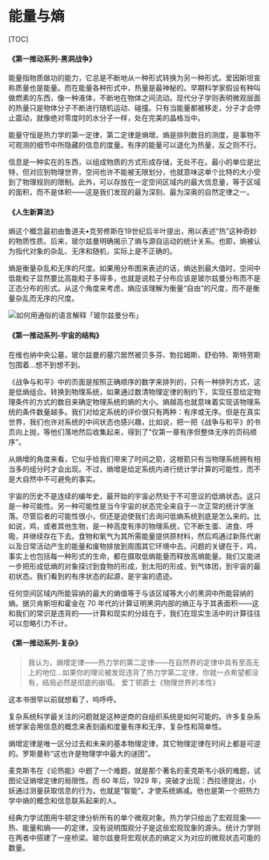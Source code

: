 # 能量与熵

[TOC]

#### 《第一推动系列-黑洞战争》

能量指物质做功的能力，它总是不断地从一种形式转换为另一种形式。爱因斯坦宣称质量也是能量。而在能量各种形式中，热量是最神秘的。早期科学家假设有种叫做燃素的东西，像一种液体，不断地在物体之间流动。现代分子学则表明微观层面的热量只是物体分子不断进行随机运动、碰撞。只有当能量都被移走，分子才会停止震动，就像绝对零度时的水分子一样，处在完美的晶格当中。

能量守恒是热力学的第一定律，第二定律是熵增。熵是排列数目的测度，是事物不可观测的细节中所隐藏的信息的度量。有序的能量可以退化为热量，反之则不行。

信息是一种实在的东西，以组成物质的方式形成存储，无处不在。最小的单位是比特，但对应到物理世界，空间也许不能被无限划分，也就意味这单个比特的大小受到了物理规则的限制。此外，可以存放在一定空间区域内的最大信息量，等于区域的面积，而不是体积——这是我们发现的最为深刻、最为深奥的自然定律之一。

#### 《人生新算法》

熵这个概念最初由鲁道夫•克劳修斯在19世纪后半叶提出，用以表述“热”这种奇妙的物质性质。后来，玻尔兹曼明确揭示了熵与源自运动的统计关系。也即，熵被认为指代对象的杂乱、无序和随机，实际上是不正确的。

熵是衡量杂乱和无序的尺度。如果用分布图来表述的话，熵达到最大值时，空间中低能粒子显然要比高能粒子多得多，也就是说粒子分布应该是玻尔兹曼分布而不是正态分布的形式。从这个角度来考虑，熵应该理解为衡量“自由”的尺度，而不是衡量杂乱而无序的尺度。

![[如何用通俗的语言解释「玻尔兹曼分布」](https://www.zhihu.com/question/274174763/answer/672202523)](https://mgear-image.oss-cn-shanghai.aliyuncs.com/image/other/20211101174858.png)

#### 《第一推动系列-宇宙的结构》

在维也纳中央公墓，玻尔兹曼的墓穴居然被贝多芬、勃拉姆斯、舒伯特、斯特劳斯包围着...想不到想不到。

《战争与和平》中的页面是按照正确顺序的数字来排列的，只有一种排列方式，这是低熵组合。转换到物理系统，如果通过数清物理定律的制约下，实现任意给定物理条件的方式的数目来确定物理系统的熵的大小。熵越高也就意味着实现该物理系统的条件数量越多。我们对给定系统的评价很只有两种：有序或无序。但是在真实世界，我们也许对系统的中间状态也感兴趣，比如说，把一把《战争与和平》的书页向上抛，等他们落地然后收集起来，得到了“仅第一章有序但整体无序的页码顺序”。

从熵增的角度来看，它似乎给我们带来了时间之箭，这根箭只有当物理系统拥有相当多的组分时才会出现。不过，熵增是给定系统内进行统计学计算的可能性，而不是大自然中不可避免的事实。

宇宙的历史不是连续的编年史，最开始的宇宙必然处于不可思议的低熵状态。这只是一种可能性。另一种可能性是当今宇宙的状态完全来自于一次正常的统计学涨落。尽管后者的可能性很小，但还是迫使我们去询问低熵系统到底是怎么来的。比如说，鸡，或者其他生物，是一种高度有序的物理系统，它不断生蛋、进食、呼吸，并继续存在下去。食物和氧气为其所需能量提供原材料，然后鸡通过新陈代谢以及日常活动产生的能量和废物排放到周围其它环境中去。问题的关键在于，鸡，事实上也包括每一种形式的生命，都在摄取低熵能量而释放高熵能量。我们又能进一步把形成低熵的对象探讨到食物的形成，到太阳的形成，到气体团，到宇宙的最初状态。我们看到的有序状态的起源，是宇宙的遗迹。

任何空间区域内所能容纳的最大的熵值等于与该区域等大小的黑洞中所能容纳的熵。据贝肯斯坦和霍金在 70 年代的计算证明黑洞内部的熵正与于其表面积——这和我们的常识是违背的——计算和现实的分歧在于，我们在现实生活中的计算往往可以忽略引力不计。

#### 《第一推动系列-复杂》

> 我认为，熵增定律——热力学的第二定律——在自然界的定律中具有至高无上的地位...如果你的理论被发现违背了热力学第二定律，你就一点希望都没有，结局必然是彻底的崩塌。
> <name>爱丁顿爵士《物理世界的本性》</name>

这本书很早以前就想看了，呜呼呼。

复杂系统科学最关注的问题就是这种逆商的自组织系统是如何可能的。许多复杂系统学家会用信息的概念来表刻画和度量有序和无序，复杂性和简单性。

熵增定律是唯一区分过去和未来的基本物理定律，其它物理定律在时间上都是可逆的。罗斯曼称“这也许是物理学中最大的谜团”。

麦克斯韦在《论热能》中题了一个难题，就是那个著名的麦克斯韦小妖的难题，试图论证熵增定律的局限性。而 60 年后，1929 年，突破才出现：西拉德提出，小妖通过测量获取信息的行为，也就是“智能”，才使系统熵减。他也是第一个把热力学中熵的概念和信息联系起来的人。

经典力学试图用牛顿定律分析所有的单个微观对象。热力学只给出了宏观现象——热、能量和熵——的定律，没有说明围观分子是这些宏观现象的源头。统计力学则在两者中搭建了一座桥梁。玻尔兹曼将宏观状态的熵定义为对应的微观状态可能的数量。
